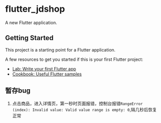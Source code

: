 # flutter_jdshop

A new Flutter application.

## Getting Started

This project is a starting point for a Flutter application.

A few resources to get you started if this is your first Flutter project:

- [Lab: Write your first Flutter app](https://flutter.dev/docs/get-started/codelab)
- [Cookbook: Useful Flutter samples](https://flutter.dev/docs/cookbook)

## 暂存bug
1. 点击商品，进入详情页，第一秒时页面报错，控制台报错`RangeError (index): Invalid value: Valid value range is empty: 0`,隔几秒后恢复正常
